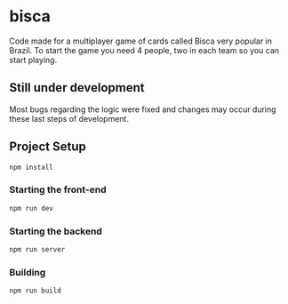 # bisca

Code made for a multiplayer game of cards called Bisca very popular in Brazil. 
To start the game you need 4 people, two in each team so you can start playing.

## Still under development
Most bugs regarding the logic were fixed and changes may occur during these last steps of development.

## Project Setup

```sh
npm install
```

### Starting the front-end

```sh
npm run dev
```

### Starting the backend

```sh
npm run server
```

### Building

```sh
npm run build
```
